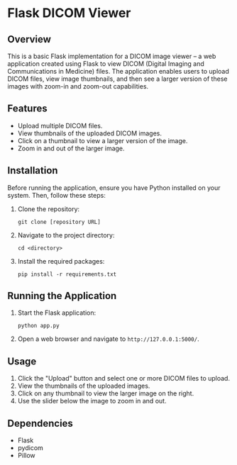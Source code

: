 # Flask DICOM Viewer

## Overview

This is a basic Flask implementation for a DICOM image viewer – a web application created using Flask to view DICOM (Digital Imaging and Communications in Medicine) files. The application enables users to upload DICOM files, view image thumbnails, and then see a larger version of these images with zoom-in and zoom-out capabilities.

## Features

- Upload multiple DICOM files.
- View thumbnails of the uploaded DICOM images.
- Click on a thumbnail to view a larger version of the image.
- Zoom in and out of the larger image.

## Installation

Before running the application, ensure you have Python installed on your system. Then, follow these steps:

1. Clone the repository:
   ```
   git clone [repository URL]
   ```
2. Navigate to the project directory:
   ```
   cd <directory>
   ```
3. Install the required packages:
   ```
   pip install -r requirements.txt
   ```

## Running the Application

1. Start the Flask application:
   ```
   python app.py
   ```
2. Open a web browser and navigate to `http://127.0.0.1:5000/`.

## Usage

1. Click the "Upload" button and select one or more DICOM files to upload.
2. View the thumbnails of the uploaded images.
3. Click on any thumbnail to view the larger image on the right.
4. Use the slider below the image to zoom in and out.

## Dependencies

- Flask
- pydicom
- Pillow
